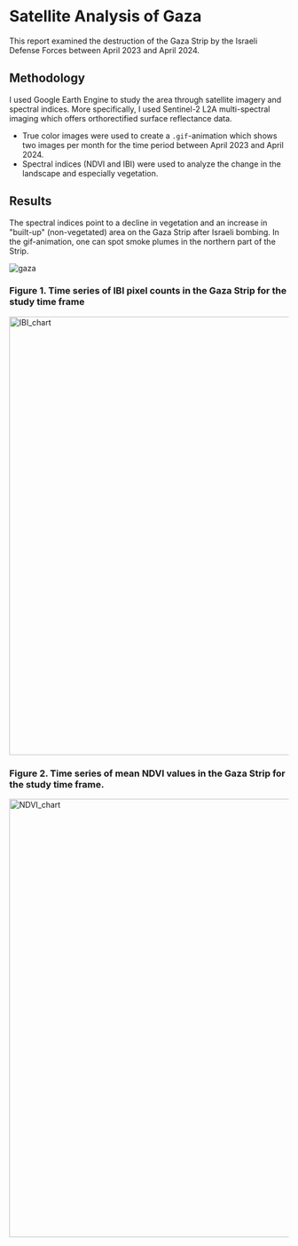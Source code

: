 # Satellite Analysis of Gaza
This report examined the destruction of the Gaza Strip by the Israeli Defense Forces between April 2023 and April 2024.

## Methodology
I used Google Earth Engine to study the area through satellite imagery and spectral indices. More specifically, I used Sentinel-2 L2A multi-spectral imaging which offers orthorectified surface reflectance data.
* True color images were used to create a `.gif`-animation which shows two images per month for the time period between April 2023 and April 2024.
* Spectral indices (NDVI and IBI) were used to analyze the change in the landscape and especially vegetation.

## Results
The spectral indices point to a decline in vegetation and an increase in "built-up" (non-vegetated) area on the Gaza Strip after Israeli bombing. In the gif-animation, one can spot smoke plumes in the northern part of the Strip.

![gaza](https://github.com/user-attachments/assets/4ecc514a-39da-416d-bb16-21bc0c125740)

### Figure 1. Time series of IBI pixel counts in the Gaza Strip for the study time frame
<img width="1540" height="791" alt="IBI_chart" src="https://github.com/user-attachments/assets/a459494f-021d-4552-b071-43615db19302" />

### Figure 2. Time series of mean NDVI values in the Gaza Strip for the study time frame.
<img width="1540" height="791" alt="NDVI_chart" src="https://github.com/user-attachments/assets/4f5f091b-ed3e-4681-8e40-b2b51da62505" />
